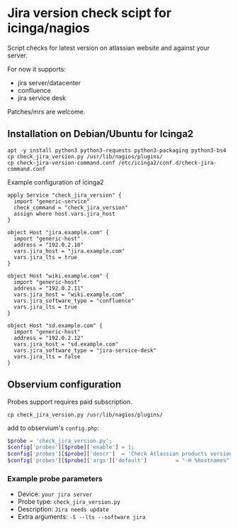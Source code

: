 Jira version check scipt for icinga/nagios
==========================================

Script checks for latest version on atlassian website and against your server.

For now it supports:
- jira server/datacenter
- confluence
- jira service desk

Patches/mrs are welcome.

## Installation on Debian/Ubuntu for Icinga2

```commandline
apt -y install python3 python3-requests python3-packaging python3-bs4
cp check_jira_version.py /usr/lib/nagios/plugins/
cp check-jira-version-command.conf /etc/icinga2/conf.d/check-jira-command.conf
```

Example configuration of icinga2

```
apply Service "check_jira_version" {
  import "generic-service"
  check_command = "check_jira_version"
  assign where host.vars.jira_host
}

object Host "jira.example.com" {
  import "generic-host"
  address = "192.0.2.10"
  vars.jira_host = "jira.example.com"
  vars.jira_lts = true
}

object Host "wiki.example.com" {
  import "generic-host"
  address = "192.0.2.11"
  vars.jira_host = "wiki.example.com"
  vars.jira_software_type = "confluence"
  vars.jira_lts = true
}

object Host "sd.example.com" {
  import "generic-host"
  address = "192.0.2.12"
  vars.jira_host = "sd.example.com"
  vars.jira_software_type = "jira-service-desk"
  vars.jira_lts = false
}
```

## Observium configuration

Probes support requires paid subscription.

```commandline
cp check_jira_version.py /usr/lib/nagios/plugins/
```

add to observium's `config.php`:

```php
$probe = 'check_jira_version.py';
$config['probes'][$probe]['enable'] = 1;
$config['probes'][$probe]['descr']  = 'Check Atlassian products versions';
$config['probes'][$probe]['args']['default']         = "-H %hostname%";
```

### Example probe parameters
* Device: `your jira server`
* Probe type: `check_jira_version.py`
* Description: `Jira needs update`
* Extra arguments: `-S --lts --software jira`